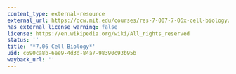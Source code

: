 ```yaml
---
content_type: external-resource
external_url: https://ocw.mit.edu/courses/res-7-007-7-06x-cell-biology/
has_external_license_warning: false
license: https://en.wikipedia.org/wiki/All_rights_reserved
status: ''
title: '*7.06 Cell Biology*'
uid: c690ca8b-6ee9-4d3d-84a7-98390c93b95b
wayback_url: ''
---
```

